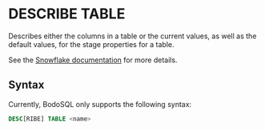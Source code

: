 # DESCRIBE TABLE

Describes either the columns in a table or the current values, as well as the default values, for the stage properties for a table.

See the [Snowflake documentation](https://docs.snowflake.com/en/sql-reference/sql/desc-table) for more details.

## Syntax

Currently, BodoSQL only supports the following syntax:

```sql
DESC[RIBE] TABLE <name>
```
